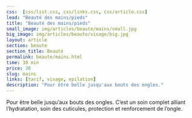 ```yaml
---
css:  [css/list.css, css/links.css, css/article.css]
lead: "Beauté des mains/pieds"
title: "Beauté des mains/pieds"
small_image: img/articles/beaute/mains/small.jpg
big_image: img/articles/beaute/visage/big.jpg
layout: article
section: beaute
section_title: Beauté
permalink: beaute/mains.html
time: 30 min
price: 30
slug: mains
links: [tarif, visage, epilation]
description: "Pour être belle jusqu'aux bouts des ongles."
---
```

Pour être belle jusqu’aux bouts des ongles.
C’est un soin complet alliant l’hydratation, soin des
cuticules, protection et renforcement de l’ongle.